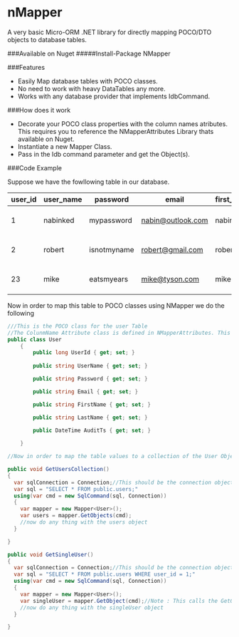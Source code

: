 # nMapper
A very basic Micro-ORM .NET library for directly mapping POCO/DTO objects to database tables.

###Available on Nuget
#####Install-Package NMapper

###Features
- Easily Map database tables with POCO classes.
- No need to work with heavy DataTables any more.
- Works with any database provider that implements IdbCommand.
 


###How does it work

- Decorate your POCO class properties with the column names atributes. This requires you to reference the NMapperAttributes Library thats available on Nuget.
- Instantiate a new Mapper Class.
- Pass in the Idb command parameter and get the Object(s).


###Code Example

Suppose we have the fowllowing table in our database.

user_id | user_name | password | email | first_name | last_name | audit_ts
--- | --- | --- |---| --- | --- | ---
1 | nabinked | mypassword | nabin@outlook.com| nabin | karki | 2012-12-12 00:00:00
2 | robert | isnotmyname |robert@gmail.com| robert | hobert | 2012-09-12 00:00:00
23 | mike | eatsmyears | mike@tyson.com|mike | tyson | 2012-09-12 23:23:23

Now in order to map this table to POCO classes using NMapper we do the following

```C#
///This is the POCO class for the user Table
//The ColunmName Attribute class is defined in NMapperAttributes. This should be referenced if not done automatically while installing NMapper From Nuget.
public class User
    {
        public long UserId { get; set; }
        
        public string UserName { get; set; }

        public string Password { get; set; }

        public string Email { get; set; }

        public string FirstName { get; set; }

        public string LastName { get; set; }
        
        public DateTime AuditTs { get; set; }

    }

//Now in order to map the table values to a collection of the User Object inside any function. we do the follwoing.

public void GetUsersCollection()
{
  var sqlConnection = Connection;//This should be the connection object.
  var sql = "SELECT * FROM public.users;"
  using(var cmd = new SqlCommand(sql, Connection))
  {
    var mapper = new Mapper<User>();
    var users = mapper.GetObjects(cmd);
    //now do any thing with the users object
  }

}

public void GetSingleUser()
{
  var sqlConnection = Connection;//This should be the connection object.
  var sql = "SELECT * FROM public.users WHERE user_id = 1;"
  using(var cmd = new SqlCommand(sql, Connection))
  {
    var mapper = new Mapper<User>();
    var singleUser = mapper.GetObject(cmd);//Note : This calls the GetObject Function of the Mapper class
    //now do any thing with the singleUser object
  }

}
